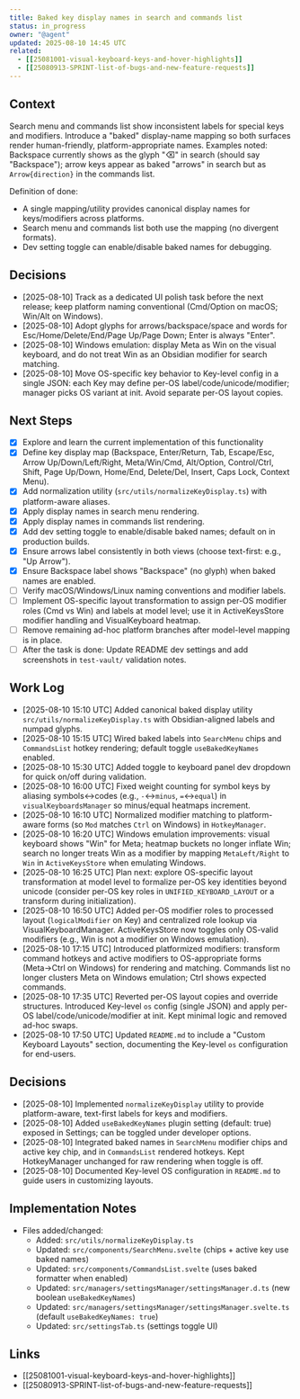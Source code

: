 ```yaml
---
title: Baked key display names in search and commands list
status: in_progress
owner: "@agent"
updated: 2025-08-10 14:45 UTC
related:
  - [[25081001-visual-keyboard-keys-and-hover-highlights]]
  - [[25080913-SPRINT-list-of-bugs-and-new-feature-requests]]
---
```


## Context
Search menu and commands list show inconsistent labels for special keys and modifiers. Introduce a "baked" display-name mapping so both surfaces render human-friendly, platform-appropriate names. Examples noted: Backspace currently shows as the glyph "⌫" in search (should say "Backspace"); arrow keys appear as baked "arrows" in search but as `Arrow{direction}` in the commands list.

Definition of done:
- A single mapping/utility provides canonical display names for keys/modifiers across platforms.
- Search menu and commands list both use the mapping (no divergent formats).
- Dev setting toggle can enable/disable baked names for debugging.

## Decisions
- [2025-08-10] Track as a dedicated UI polish task before the next release; keep platform naming conventional (Cmd/Option on macOS; Win/Alt on Windows).
- [2025-08-10] Adopt glyphs for arrows/backspace/space and words for Esc/Home/Delete/End/Page Up/Page Down; Enter is always "Enter".
- [2025-08-10] Windows emulation: display Meta as Win on the visual keyboard, and do not treat Win as an Obsidian modifier for search matching.
- [2025-08-10] Move OS-specific key behavior to Key-level config in a single JSON: each Key may define per-OS label/code/unicode/modifier; manager picks OS variant at init. Avoid separate per-OS layout copies.

## Next Steps
- [x] Explore and learn the current implementation of this functionality
- [x] Define key display map (Backspace, Enter/Return, Tab, Escape/Esc, Arrow Up/Down/Left/Right, Meta/Win/Cmd, Alt/Option, Control/Ctrl, Shift, Page Up/Down, Home/End, Delete/Del, Insert, Caps Lock, Context Menu).
- [x] Add normalization utility (`src/utils/normalizeKeyDisplay.ts`) with platform-aware aliases.
- [x] Apply display names in search menu rendering.
- [x] Apply display names in commands list rendering.
- [x] Add dev setting toggle to enable/disable baked names; default on in production builds.
- [x] Ensure arrows label consistently in both views (choose text-first: e.g., "Up Arrow").
- [x] Ensure Backspace label shows "Backspace" (no glyph) when baked names are enabled.
- [ ] Verify macOS/Windows/Linux naming conventions and modifier labels.
- [ ] Implement OS-specific layout transformation to assign per-OS modifier roles (Cmd vs Win) and labels at model level; use it in ActiveKeysStore modifier handling and VisualKeyboard heatmap.
- [ ] Remove remaining ad-hoc platform branches after model-level mapping is in place.
- [ ] After the task is done: Update README dev settings and add screenshots in `test-vault/` validation notes.

## Work Log
- [2025-08-10 15:10 UTC] Added canonical baked display utility `src/utils/normalizeKeyDisplay.ts` with Obsidian-aligned labels and numpad glyphs.
- [2025-08-10 15:15 UTC] Wired baked labels into `SearchMenu` chips and `CommandsList` hotkey rendering; default toggle `useBakedKeyNames` enabled.
- [2025-08-10 15:30 UTC] Added toggle to keyboard panel dev dropdown for quick on/off during validation.
- [2025-08-10 16:00 UTC] Fixed weight counting for symbol keys by aliasing symbols↔codes (e.g., `-`↔`minus`, `=`↔`equal`) in `visualKeyboardsManager` so minus/equal heatmaps increment.
- [2025-08-10 16:10 UTC] Normalized modifier matching to platform-aware forms (so `Mod` matches `Ctrl` on Windows) in `HotkeyManager`.
- [2025-08-10 16:20 UTC] Windows emulation improvements: visual keyboard shows "Win" for Meta; heatmap buckets no longer inflate Win; search no longer treats Win as a modifier by mapping `MetaLeft/Right` to `Win` in `ActiveKeysStore` when emulating Windows.
- [2025-08-10 16:25 UTC] Plan next: explore OS-specific layout transformation at model level to formalize per-OS key identities beyond unicode (consider per-OS key roles in `UNIFIED_KEYBOARD_LAYOUT` or a transform during initialization).
- [2025-08-10 16:50 UTC] Added per-OS modifier roles to processed layout (`logicalModifier` on Key) and centralized role lookup via VisualKeyboardManager. ActiveKeysStore now toggles only OS-valid modifiers (e.g., Win is not a modifier on Windows emulation).
- [2025-08-10 17:15 UTC] Introduced platformized modifiers: transform command hotkeys and active modifiers to OS-appropriate forms (Meta→Ctrl on Windows) for rendering and matching. Commands list no longer clusters Meta on Windows emulation; Ctrl shows expected commands.
- [2025-08-10 17:35 UTC] Reverted per-OS layout copies and override structures. Introduced Key-level `os` config (single JSON) and apply per-OS label/code/unicode/modifier at init. Kept minimal logic and removed ad-hoc swaps.
- [2025-08-10 17:50 UTC] Updated `README.md` to include a "Custom Keyboard Layouts" section, documenting the Key-level `os` configuration for end-users.

## Decisions
- [2025-08-10] Implemented `normalizeKeyDisplay` utility to provide platform-aware, text-first labels for keys and modifiers.
- [2025-08-10] Added `useBakedKeyNames` plugin setting (default: true) exposed in Settings; can be toggled under developer options.
- [2025-08-10] Integrated baked names in `SearchMenu` modifier chips and active key chip, and in `CommandsList` rendered hotkeys. Kept HotkeyManager unchanged for raw rendering when toggle is off.
- [2025-08-10] Documented Key-level OS configuration in `README.md` to guide users in customizing layouts.

## Implementation Notes
- Files added/changed:
  - Added: `src/utils/normalizeKeyDisplay.ts`
  - Updated: `src/components/SearchMenu.svelte` (chips + active key use baked names)
  - Updated: `src/components/CommandsList.svelte` (uses baked formatter when enabled)
  - Updated: `src/managers/settingsManager/settingsManager.d.ts` (new boolean `useBakedKeyNames`)
  - Updated: `src/managers/settingsManager/settingsManager.svelte.ts` (default `useBakedKeyNames: true`)
  - Updated: `src/settingsTab.ts` (settings toggle UI)


## Links
- [[25081001-visual-keyboard-keys-and-hover-highlights]]
- [[25080913-SPRINT-list-of-bugs-and-new-feature-requests]]
